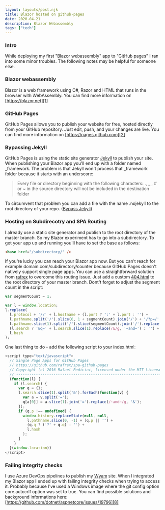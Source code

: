 ```yaml
---
layout: layouts/post.njk
title: Blazor hosted on github-pages
date: 2020-04-21
description: Blazor Webassembly
tags: ["tech"]
---
```


### Intro
While deploying my first "Blazor webassembly" app to "GitHub pages" I ran into some minor troubles.
The following notes may be helpful for someone else.

### Blazor webassembly
Blazor is a web framework using C#, Razor and HTML that runs in the browser with WebAssembly.
You can find more information on [https://blazor.net][1]

### GitHub Pages
GitHub Pages allows you to publish your website for free, hosted directly from your GitHub repository. Just edit, push, and your changes are live.
You can find more information on [https://pages.github.com][2]

### Bypassing Jekyll
GitHub Pages is using the static site generator [Jekyll][3] to publish your site.
When publishing your Blazor app you'll end up with a folder named _framework.
The problem is that Jekyll won't process that _framework folder because it starts with an underscore:

> Every file or directory beginning with the following characters: ., _ , # or ~ in the source directory will not be included in the destination folder  

To circumvent that problem you can add a file with the name .nojekyll to the root directory of your repo. ([Bypass Jekyll][4])




### Hosting on Subdirecotry and SPA Routing
I already use a static site generator and publish to the root directory of the master branch. So my Blazor experiment has to go into a subdirectory. To get your app up and running you'll have to set the base as follows:

```html
<base href="/subdirectory/" />
```
If you're lucky you can reach your Blazor app now. But you can't reach for example domain.com/subdirectory/counter because GitHub Pages doesn't natively support single page apps. You can use a straightforward solution from [rafrex][5] to overcome this routing issue. Just add a custom [404.html][6] to the root directory of your master branch.
Dont't forget to adjust the segment count in the script:

```javascript
var segmentCount = 1;

var l = window.location;
l.replace(
  l.protocol + '//' + l.hostname + (l.port ? ':' + l.port : '') +
  l.pathname.split('/').slice(0, 1 + segmentCount).join('/') + '/?p=/' +
  l.pathname.slice(1).split('/').slice(segmentCount).join('/').replace(/&/g, '~and~') +
  (l.search ? '&q=' + l.search.slice(1).replace(/&/g, '~and~') : '') +
  l.hash
);
```
One last thing to do - add the following script to your index.html:

```javascript
<script type="text/javascript">
  // Single Page Apps for GitHub Pages
  // https://github.com/rafrex/spa-github-pages
  // Copyright (c) 2016 Rafael Pedicini, licensed under the MIT License
  // ----------------------------------------------------------------------
  (function(l) {
    if (l.search) {
      var q = {};
      l.search.slice(1).split('&').forEach(function(v) {
        var a = v.split('=');
        q[a[0]] = a.slice(1).join('=').replace(/~and~/g, '&');
      });
      if (q.p !== undefined) {
        window.history.replaceState(null, null,
          l.pathname.slice(0, -1) + (q.p || '') +
          (q.q ? ('?' + q.q) : '') +
          l.hash
        );
      }
    }
  }(window.location))
</script>
```


### Failing integrity checks
I use Azure DevOps pipelines to publish my [Wyam][7] site. When I integrated my Blazor app I ended up with failing integrity checks when trying to access it. Probably because I've used a Windows image where the git config option core.autocrlf option was set to true. You can find possible solutions and background informations here: [https://github.com/dotnet/aspnetcore/issues/19796][8]



  [1]: https://blazor.net/
  [2]: https://pages.github.com/
  [3]: https://jekyllrb.com/
  [4]: https://github.blog/2009-12-29-bypassing-jekyll-on-github-pages/
  [5]: https://github.com/rafrex/spa-github-pages#readme
  [6]: https://github.com/rafrex/spa-github-pages/blob/gh-pages/404.html
  [7]: https://wyam.io
  [8]: https://github.com/dotnet/aspnetcore/issues/19796
